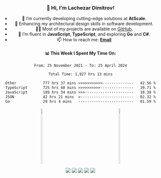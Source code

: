<div align="center">

<h3>👋 Hi, I'm Lachezar Dimitrov!</h3>

- 🔭 I’m currently developing cutting-edge solutions at **AtScale**.
- 🌱 Enhancing my architectural design skills in software development.
- 👨‍💻 Most of my projects are available on [GitHub](https://github.com/lachezar-dimitrov).
- 🚀 I’m fluent in **JavaScript, TypeScript**, and exploring **Go** and **C#**.
- 📫 How to reach me: **[Email](mailto:your-email@example.com)**

<h4>📊 This Week I Spent My Time On:</h4>
<div width="50%">

<!--START_SECTION:waka-->

```txt
From: 25 November 2021 - To: 25 April 2024

Total Time: 1,827 hrs 13 mins

Other            777 hrs 37 mins >>>>>>>>>>>--------------   42.56 %
TypeScript       725 hrs 40 mins >>>>>>>>>>---------------   39.71 %
JavaScript       189 hrs 34 mins >>>----------------------   10.38 %
JSON             42 hrs 21 mins  >------------------------   02.32 %
Go               29 hrs 4 mins   -------------------------   01.59 %

```

<!--END_SECTION:waka-->

<div style="display: flex; flex-direction: row; justify-content: space-around; align-items: center;">
  <a href="https://github.com/anuraghazra/github-readme-stats">
    <img src="https://github-readme-stats.vercel.app/api/top-langs/?username=lachezar-dimitrov&layout=compact&theme=dark&card_width=445&langs_count=10" style="width: 40%; height: 180px;" />
  </a>
  <a href="https://github.com/anuraghazra/convoychat">
    <img src="https://github-readme-stats.vercel.app/api?username=lachezar-dimitrov&theme=dark&show_icons=true&count_private=true&include_all_commits=true" style="width: 40%; height: 180px;" />
  </a>
</div>

![](http://github-profile-summary-cards.vercel.app/api/cards/profile-details?username=lachezar-dimitrov&theme=monokai)
![](http://github-profile-summary-cards.vercel.app/api/cards/repos-per-language?username=lachezar-dimitrov&theme=monokai)
![](http://github-profile-summary-cards.vercel.app/api/cards/most-commit-language?username=lachezar-dimitrov&theme=monokai)
![](http://github-profile-summary-cards.vercel.app/api/cards/stats?username=lachezar-dimitrov&theme=monokai)
![](http://github-profile-summary-cards.vercel.app/api/cards/productive-time?username=lachezar-dimitrov&theme=monokai&utcOffset=8)

